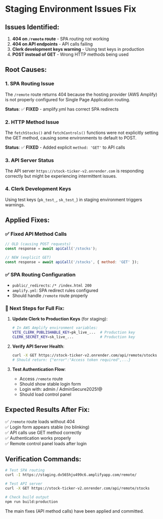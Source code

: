 # Staging Environment Issues Fix

## Issues Identified:

1. **404 on `/remote` route** - SPA routing not working
2. **404 on API endpoints** - API calls failing
3. **Clerk development keys warning** - Using test keys in production
4. **POST instead of GET** - Wrong HTTP methods being used

## Root Causes:

### 1. SPA Routing Issue
The `/remote` route returns 404 because the hosting provider (AWS Amplify) is not properly configured for Single Page Application routing.

**Status**: ✅ **FIXED** - amplify.yml has correct SPA redirects

### 2. HTTP Method Issue  
The `fetchStocks()` and `fetchControls()` functions were not explicitly setting the GET method, causing some environments to default to POST.

**Status**: ✅ **FIXED** - Added explicit `method: 'GET'` to API calls

### 3. API Server Status
The API server `https://stock-ticker-v2.onrender.com` is responding correctly but might be experiencing intermittent issues.

### 4. Clerk Development Keys
Using test keys (`pk_test_`, `sk_test_`) in staging environment triggers warnings.

## Applied Fixes:

### ✅ Fixed API Method Calls
```javascript
// OLD (causing POST requests)
const response = await apiCall('/stocks');

// NEW (explicit GET)  
const response = await apiCall('/stocks', { method: 'GET' });
```

### ✅ SPA Routing Configuration
- `public/_redirects`: `/* /index.html 200`
- `amplify.yml`: SPA redirect rules configured
- Should handle `/remote` route properly

### 🔄 Next Steps for Full Fix:

1. **Update Clerk to Production Keys** (for staging):
   ```bash
   # In AWS Amplify environment variables:
   VITE_CLERK_PUBLISHABLE_KEY=pk_live_...  # Production key
   CLERK_SECRET_KEY=sk_live_...            # Production key
   ```

2. **Verify API Server Health**:
   ```bash
   curl -X GET https://stock-ticker-v2.onrender.com/api/remote/stocks
   # Should return: {"error":"Access token required",...}
   ```

3. **Test Authentication Flow**:
   - Access `/remote` route
   - Should show stable login form
   - Login with: admin / AdminSecure2025!@
   - Should load control panel

## Expected Results After Fix:

✅ `/remote` route loads without 404  
✅ Login form appears stable (no blinking)  
✅ API calls use GET method correctly  
✅ Authentication works properly  
✅ Remote control panel loads after login  

## Verification Commands:

```bash
# Test SPA routing
curl -I https://staging.dv565hju499c6.amplifyapp.com/remote/

# Test API server
curl -X GET https://stock-ticker-v2.onrender.com/api/remote/stocks

# Check build output
npm run build:production
```

The main fixes (API method calls) have been applied and committed.